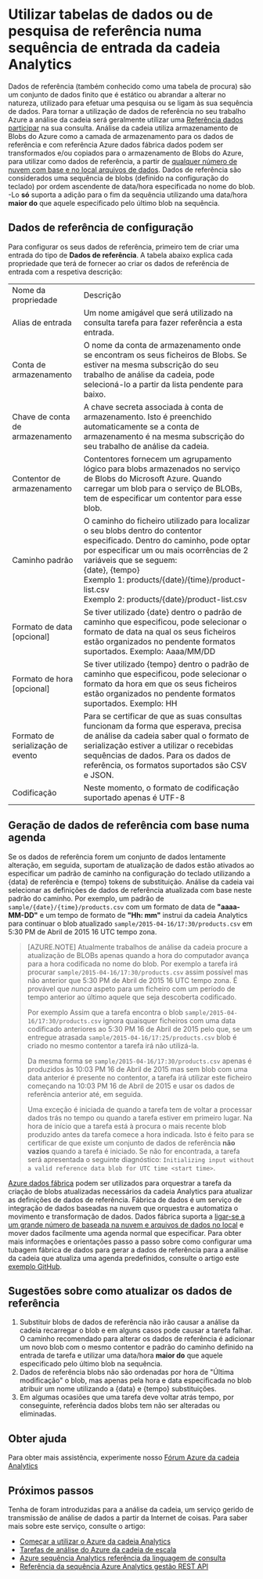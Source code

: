 <properties
    pageTitle="Utilizar tabelas de dados e pesquisa de referência na análise da cadeia | Microsoft Azure"
    description="Utilizar uma consulta de análise da cadeia os dados de referência"
    keywords="tabela de referência, dados de referência"
    services="stream-analytics"
    documentationCenter=""
    authors="jeffstokes72"
    manager="jhubbard"
    editor="cgronlun"/>

<tags
    ms.service="stream-analytics"
    ms.devlang="na"
    ms.topic="article"
    ms.tgt_pltfrm="na"
    ms.workload="data-services"
    ms.date="09/26/2016"
    ms.author="jeffstok"/>

# <a name="using-reference-data-or-lookup-tables-in-a-stream-analytics-input-stream"></a>Utilizar tabelas de dados ou de pesquisa de referência numa sequência de entrada da cadeia Analytics

Dados de referência (também conhecido como uma tabela de procura) são um conjunto de dados finito que é estático ou abrandar a alterar no natureza, utilizado para efetuar uma pesquisa ou se ligam às sua sequência de dados. Para tornar a utilização de dados de referência no seu trabalho Azure a análise da cadeia será geralmente utilizar uma [Referência dados participar](https://msdn.microsoft.com/library/azure/dn949258.aspx) na sua consulta. Análise da cadeia utiliza armazenamento de Blobs do Azure como a camada de armazenamento para os dados de referência e com referência Azure dados fábrica dados podem ser transformados e/ou copiados para o armazenamento de Blobs do Azure, para utilizar como dados de referência, a partir de [qualquer número de nuvem com base e no local arquivos de dados](../data-factory/data-factory-data-movement-activities.md). Dados de referência são considerados uma sequência de blobs (definido na configuração do teclado) por ordem ascendente de data/hora especificada no nome do blob. -Lo **só** suporta a adição para o fim da sequência utilizando uma data/hora **maior do** que aquele especificado pelo último blob na sequência.

## <a name="configuring-reference-data"></a>Dados de referência de configuração

Para configurar os seus dados de referência, primeiro tem de criar uma entrada do tipo de **Dados de referência**. A tabela abaixo explica cada propriedade que terá de fornecer ao criar os dados de referência de entrada com a respetiva descrição:

<table>
<tbody>
<tr>
<td>Nome da propriedade</td>
<td>Descrição</td>
</tr>
<tr>
<td>Alias de entrada</td>
<td>Um nome amigável que será utilizado na consulta tarefa para fazer referência a esta entrada.</td>
</tr>
<tr>
<td>Conta de armazenamento</td>
<td>O nome da conta de armazenamento onde se encontram os seus ficheiros de Blobs. Se estiver na mesma subscrição do seu trabalho de análise da cadeia, pode selecioná-lo a partir da lista pendente para baixo.</td>
</tr>
<tr>
<td>Chave de conta de armazenamento</td>
<td>A chave secreta associada à conta de armazenamento. Isto é preenchido automaticamente se a conta de armazenamento é na mesma subscrição do seu trabalho de análise da cadeia.</td>
</tr>
<tr>
<td>Contentor de armazenamento</td>
<td>Contentores fornecem um agrupamento lógico para blobs armazenados no serviço de Blobs do Microsoft Azure. Quando carregar um blob para o serviço de BLOBs, tem de especificar um contentor para esse blob.</td>
</tr>
<tr>
<td>Caminho padrão</td>
<td>O caminho do ficheiro utilizado para localizar o seu blobs dentro do contentor especificado. Dentro do caminho, pode optar por especificar um ou mais ocorrências de 2 variáveis que se seguem:<BR>{date}, {tempo}<BR>Exemplo 1: products/{date}/{time}/product-list.csv<BR>Exemplo 2: products/{date}/product-list.csv
</tr>
<tr>
<td>Formato de data [opcional]</td>
<td>Se tiver utilizado {date} dentro o padrão de caminho que especificou, pode selecionar o formato de data na qual os seus ficheiros estão organizados no pendente formatos suportados. Exemplo: Aaaa/MM/DD</td>
</tr>
<tr>
<td>Formato de hora [opcional]</td>
<td>Se tiver utilizado {tempo} dentro o padrão de caminho que especificou, pode selecionar o formato da hora em que os seus ficheiros estão organizados no pendente formatos suportados. Exemplo: HH</td>
</tr>
<tr>
<td>Formato de serialização de evento</td>
<td>Para se certificar de que as suas consultas funcionam da forma que esperava, precisa de análise da cadeia saber qual o formato de serialização estiver a utilizar o recebidas sequências de dados. Para os dados de referência, os formatos suportados são CSV e JSON.</td>
</tr>
<tr>
<td>Codificação</td>
<td>Neste momento, o formato de codificação suportado apenas é UTF-8</td>
</tr>
</tbody>
</table>

## <a name="generating-reference-data-on-a-schedule"></a>Geração de dados de referência com base numa agenda

Se os dados de referência forem um conjunto de dados lentamente alteração, em seguida, suportam de atualização de dados estão ativados ao especificar um padrão de caminho na configuração do teclado utilizando a {data} de referência e {tempo} tokens de substituição. Análise da cadeia vai selecionar as definições de dados de referência atualizada com base neste padrão do caminho. Por exemplo, um padrão de `sample/{date}/{time}/products.csv` com um formato de data de **"aaaa-MM-DD"** e um tempo de formato de **"Hh: mm"** instrui da cadeia Analytics para continuar o blob atualizado `sample/2015-04-16/17:30/products.csv` em 5:30 PM de Abril de 2015 16 UTC tempo zona.

> [AZURE.NOTE] Atualmente trabalhos de análise da cadeia procure a atualização de BLOBs apenas quando a hora do computador avança para a hora codificada no nome do blob. Por exemplo a tarefa irá procurar `sample/2015-04-16/17:30/products.csv` assim possível mas não anterior que 5:30 PM de Abril de 2015 16 UTC tempo zona. É provável que *nunca* aspeto para um ficheiro com um período de tempo anterior ao último aquele que seja descoberta codificado.
> 
> Por exemplo Assim que a tarefa encontra o blob `sample/2015-04-16/17:30/products.csv` ignora quaisquer ficheiros com uma data codificado anteriores ao 5:30 PM 16 de Abril de 2015 pelo que, se um entregue atrasada `sample/2015-04-16/17:25/products.csv` blob é criado no mesmo contentor a tarefa irá não utilizá-la.
> 
> Da mesma forma se `sample/2015-04-16/17:30/products.csv` apenas é produzidos às 10:03 PM 16 de Abril de 2015 mas sem blob com uma data anterior é presente no contentor, a tarefa irá utilizar este ficheiro começando na 10:03 PM 16 de Abril de 2015 e usar os dados de referência anterior até, em seguida.
> 
> Uma exceção é iniciada de quando a tarefa tem de voltar a processar dados trás no tempo ou quando a tarefa estiver em primeiro lugar. Na hora de início que a tarefa está à procura o mais recente blob produzido antes da tarefa comece a hora indicada. Isto é feito para se certificar de que existe um conjunto de dados de referência **não vazios** quando a tarefa é iniciado. Se não for encontrada, a tarefa será apresentada o seguinte diagnóstico: `Initializing input without a valid reference data blob for UTC time <start time>`.


[Azure dados fábrica](https://azure.microsoft.com/documentation/services/data-factory/) podem ser utilizados para orquestrar a tarefa da criação de blobs atualizadas necessários da cadeia Analytics para atualizar as definições de dados de referência. Fábrica de dados é um serviço de integração de dados baseadas na nuvem que orquestra e automatiza o movimento e transformação de dados. Dados fábrica suporta a [ligar-se a um grande número de baseada na nuvem e arquivos de dados no local](../data-factory/data-factory-data-movement-activities.md) e mover dados facilmente uma agenda normal que especificar. Para obter mais informações e orientações passo a passo sobre como configurar uma tubagem fábrica de dados para gerar a dados de referência para a análise da cadeia que atualiza uma agenda predefinidos, consulte o artigo este [exemplo GitHub](https://github.com/Azure/Azure-DataFactory/tree/master/Samples/ReferenceDataRefreshForASAJobs).

## <a name="tips-on-refreshing-your-reference-data"></a>Sugestões sobre como atualizar os dados de referência ##

1. Substituir blobs de dados de referência não irão causar a análise da cadeia recarregar o blob e em alguns casos pode causar a tarefa falhar. O caminho recomendado para alterar os dados de referência é adicionar um novo blob com o mesmo contentor e padrão do caminho definido na entrada de tarefa e utilizar uma data/hora **maior do** que aquele especificado pelo último blob na sequência.
2.  Dados de referência blobs não são ordenadas por hora de "Última modificação" o blob, mas apenas pela hora e data especificada no blob atribuir um nome utilizando a {data} e {tempo} substituições.
3.  Em algumas ocasiões que uma tarefa deve voltar atrás tempo, por conseguinte, referência dados blobs tem não ser alteradas ou eliminadas.

## <a name="get-help"></a>Obter ajuda
Para obter mais assistência, experimente nosso [Fórum Azure da cadeia Analytics](https://social.msdn.microsoft.com/Forums/en-US/home?forum=AzureStreamAnalytics)

## <a name="next-steps"></a>Próximos passos
Tenha de foram introduzidas para a análise da cadeia, um serviço gerido de transmissão de análise de dados a partir da Internet de coisas. Para saber mais sobre este serviço, consulte o artigo:

- [Começar a utilizar o Azure da cadeia Analytics](stream-analytics-get-started.md)
- [Tarefas de análise do Azure da cadeia de escala](stream-analytics-scale-jobs.md)
- [Azure sequência Analytics referência da linguagem de consulta](https://msdn.microsoft.com/library/azure/dn834998.aspx)
- [Referência da sequência Azure Analytics gestão REST API](https://msdn.microsoft.com/library/azure/dn835031.aspx)

<!--Link references-->
[stream.analytics.developer.guide]: ../stream-analytics-developer-guide.md
[stream.analytics.scale.jobs]: stream-analytics-scale-jobs.md
[stream.analytics.introduction]: stream-analytics-introduction.md
[stream.analytics.get.started]: stream-analytics-get-started.md
[stream.analytics.query.language.reference]: http://go.microsoft.com/fwlink/?LinkID=513299
[stream.analytics.rest.api.reference]: http://go.microsoft.com/fwlink/?LinkId=517301
